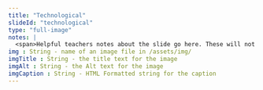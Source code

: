```yaml
--- 
title: "Technological"
slideId: "technological"
type: "full-image"
notes: |
  <span>Helpful teachers notes about the slide go here. These will not be visible to anyone but instructors!</span>
img : String - name of an image file in /assets/img/
imgTitle : String - the title text for the image
imgAlt : String - the Alt text for the image
imgCaption : String - HTML Formatted string for the caption
---
```

